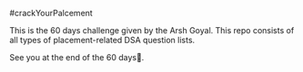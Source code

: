 #crackYourPalcement


This is the 60 days challenge given by the Arsh Goyal. 
This repo consists of all types of placement-related DSA question lists.

See you at the end of the 60 days👋.
